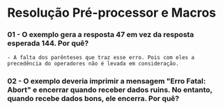 # Resolução Pré-processor e Macros

### 01 - O exemplo gera a resposta 47 em vez da resposta esperada 144. Por quê?
    - A falta dos parênteses que traz esse erro. Pois com eles a precedência do operadores não é levada em consideração. 

### 02 - O exemplo deveria imprimir a mensagem "Erro Fatal: Abort" e encerrar quando receber dados ruins. No entanto, quando recebe dados bons, ele encerra. Por quê?
    
